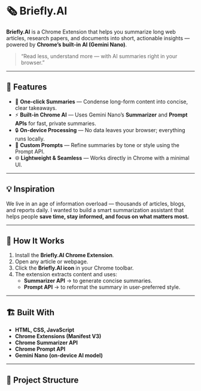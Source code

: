 # 🗞️ Briefly.AI

**Briefly.AI** is a Chrome Extension that helps you summarize long web articles, research papers, and documents into short, actionable insights — powered by **Chrome’s built-in AI (Gemini Nano)**.

> “Read less, understand more — with AI summaries right in your browser.”

---

## 🚀 Features

- 🧠 **One-click Summaries** — Condense long-form content into concise, clear takeaways.  
- ⚡ **Built-in Chrome AI** — Uses Gemini Nano’s **Summarizer** and **Prompt APIs** for fast, private summaries.  
- 🔒 **On-device Processing** — No data leaves your browser; everything runs locally.  
- 💬 **Custom Prompts** — Refine summaries by tone or style using the Prompt API.  
- 🌐 **Lightweight & Seamless** — Works directly in Chrome with a minimal UI.

---

## 💡 Inspiration

We live in an age of information overload — thousands of articles, blogs, and reports daily. I wanted to build a smart summarization assistant that helps people **save time, stay informed, and focus on what matters most.**

---

## 🧩 How It Works

1. Install the **Briefly.AI Chrome Extension**.  
2. Open any article or webpage.  
3. Click the **Briefly.AI icon** in your Chrome toolbar.  
4. The extension extracts content and uses:
   - **Summarizer API** → to generate concise summaries.  
   - **Prompt API** → to reformat the summary in user-preferred style.

---

## 🏗️ Built With

- **HTML, CSS, JavaScript**  
- **Chrome Extensions (Manifest V3)**  
- **Chrome Summarizer API**  
- **Chrome Prompt API**  
- **Gemini Nano (on-device AI model)**  

---

## 🧱 Project Structure

